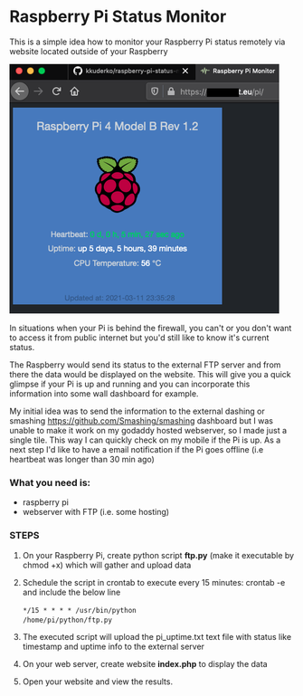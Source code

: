 <h1>Raspberry Pi Status Monitor</h1>

This is a simple idea how to monitor your Raspberry Pi status remotely via website located outside of your Raspberry

![alt text](https://github.com/kkuderko/raspberry-pi-status-monitor/blob/main/screenshot01.png)

In situations when your Pi is behind the firewall, you can't or you don't want to access it from public internet but you'd still like to know it's current status.

The Raspberry would send its status to the external FTP server and from there the data would be displayed on the website.
This will give you a quick glimpse if your Pi is up and running and you can incorporate this information into some wall dashboard for example.

My initial idea was to send the information to the external dashing or smashing https://github.com/Smashing/smashing dashboard but I was unable to make it work on my godaddy hosted webserver, so I made just a single tile. This way I can quickly check on my mobile if the Pi is up.
As a next step I'd like to have a email notification if the Pi goes offline (i.e heartbeat was longer than 30 min ago)

<h3>What you need is:</h3>

- raspberry pi
- webserver with FTP (i.e. some hosting)
 
<h3>STEPS</h3>

1. On your Raspberry Pi, create python script <b>ftp.py</b> (make it executable by chmod +x) which will gather and upload data
2. Schedule the script in crontab to execute every 15 minutes: crontab -e and include the below line

    <code>*/15 * * * * /usr/bin/python /home/pi/python/ftp.py</code>

3. The executed script will upload the pi_uptime.txt text file with status like timestamp and uptime info to the external server
4. On your web server, create website <b>index.php</b> to display the data
5. Open your website and view the results.
